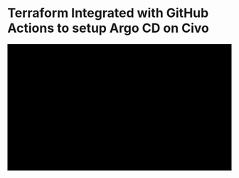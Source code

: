# Terraform Integrated with GitHub Actions to setup Argo CD on Civo

![Argo](https://github.com/Vrukshali-26/ArgoCD-setup-on-Civo-using-Terraform-GitHub-Actions/blob/main/images/ezgif-6-d044d750cccf.gif)

